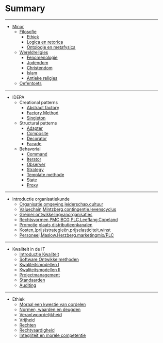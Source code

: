 # Summary

------

* [Minor](minor/minor.md) 
  * [Filosofie](minor/filosofie/filosofie.md)
    * [Ethiek](minor/filosofie/ethiek.md)
    * [Logica en retorica](minor/filosofie/logica-en-retorica.md)
    * [Ontologie en metafysica](minor/filosofie/ontologie-en-metafysica.md)
  * [Wereldreligies](minor/wereldreligies/wereldreligies.md)
    * [Fenomenologie](minor/wereldreligies/fenomenologie.md)
    * [Jodendom](minor/wereldreligies/jodendom.md)
    * [Christendom](minor/wereldreligies/christendom.md)
    * [Islam](minor/wereldreligies/islam.md)
    * [Antieke religies](minor/wereldreligies/antieke-religies.md)
  * [Oefentoets](minor/oefentoets.md)

------

* IDEPA
    - Creational patterns
        + [Abstract factory](idepa/creational-patterns/abstract-factory.md)
        + [Factory Method](idepa/creational-patterns/factory-method.md)
        + [Singleton](idepa/creational-patterns/singleton.md)
    + Structural patterns
        * [Adapter](idepa/structural-patterns/adapter.md)
        * [Composite](idepa/structural-patterns/composite.md)
        * [Decorator](idepa/structural-patterns/decorator.md)
        * [Facade](idepa/structural-patterns/facade.md)
    + Behavorial
        * [Command](idepa/behavorial-patterns/command.md)
        * [Iterator](idepa/behavorial-patterns/iterator.md)
        * [Observer](idepa/behavorial-patterns/observer.md)
        * [Strategy](idepa/behavorial-patterns/strategy.md)
        * [Template methode](idepa/behavorial-patterns/template-method.md)
        * [State](idepa/behavorial-patterns/state.md)
        * [Proxy](idepa/behavorial-patterns/proxy.md)

------

* Introductie organisatiekunde
    * [Organisatie,omgeving,leiderschap,cultuur](iitorg/chapter-1.md)
    * [Valuechain,Mintzberg,contingentie,levenscyclus](iitorg/chapter-2.md)
    * [Greiner:ontwikkelingvanorganisaties](iitorg/chapter-3.md)
    * [Rechtsvormen,PMC,BCG,PLC,Leeflang,Copeland](iitorg/chapter-4.md)
    * [Promotie,plaats,distributieenkanalen](iitorg/chapter-5.md)
    * [Kosten,(prijs)strategieën,prijselasticiteit,winst](iitorg/chapter-6.md)
    * [Personeel,Maslow,Herzberg,marketingmix/PLC](iitorg/chapter-7.md)

------

* Kwaliteit in de IT
    * [Introductie Kwaliteit](iqua/chapter-1.md)
    * [Software Ontwikkelmethoden](iqua/chapter-2.md)
    * [Kwaliteitsmodellen I](iqua/chapter-3.md)
    * [Kwaliteitsmodellen II](iqua/chapter-4.md)
    * [Projectmanagement](iqua/chapter-5.md)
    * [Standaarden](iqua/chapter-6.md)
    * [Auditing](iqua/chapter-7.md)

------

* Ethiek
    * [Moraal een kwestie van oordelen](ieth/chapter-1.md)
    * [Normen, waarden en deugden](ieth/chapter-2.md)
    * [Verantwoordelijkheid](ieth/chapter-3.md)
    * [Vrijheid](ieth/chapter-4.md)
    * [Rechten](ieth/chapter-5.md)
    * [Rechtvaardigheid](ieth/chapter-6.md)
    * [Integriteit en morele competentie](ieth/chapter-7.md)

<!-- Not complete
* Introduction to network security
    * [Security](isec/chapter-1.md)
    * [Checking](isec/chapter-2.md)
    * [Encryptie](isec/chapter-3.md)
    * [VPN](isec/chapter-4.md)
    * [Applicaties](isec/chapter-5.md) 
-->

<!-- Not complete
* Logica
    * [Logica](ilg1/chapter-1.md)
    * [Verzamelingen](ilg1/chapter-2.md)
    * [Relaties](ilg1/chapter-3.md)
-->

<!-- Not taking this class anymore -->
<!-- * [Kennismanagement](ikema/ikema.md)
    * [Sheets]()
        * [Wat is kennismanagement?](ikema/chapter-1.md)
        * [Wie doet eraan en hoe?](ikema/chapter-2.md)
        * [Analyseren ist-situatie](ikema/chapter-3.md)
        * [Kennismanagement-instrumentarium](ikema/chapter-4.md)
        * [Kennistechnologie](ikema/chapter-5.md)
        * [KM-uitwerking & intellectueel kapitaal](ikema/chapter-6.md) -->
